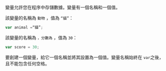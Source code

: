 變量允許您在程序中存儲數據。變量有一個名稱和一個值。

該變量的名稱為 `動物` ，值為 `“貓”`：

```javascript
var animal =“貓”;
```

該變量的名稱為 `，分數為` ，值為 `30`：

```javascript
var score = 30;
```

要創建一個變量，給它一個名稱並將其設置為一個值。變量名稱始終在 `var`之後，且不能包含任何空格。